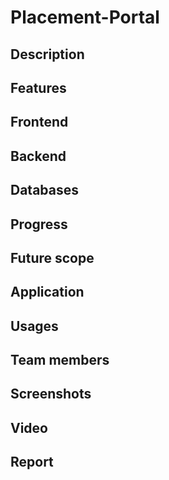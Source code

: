 # Placement-Portal

## Description

## Features 

## Frontend 

## Backend 

## Databases 

## Progress 

## Future scope 

## Application 

## Usages 

## Team members 

## Screenshots

## Video 

## Report 

